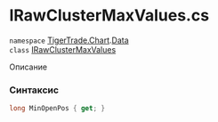 
# IRawClusterMaxValues.cs
`namespace` [TigerTrade.Chart](../../TigerTrade.Chart.md).[Data](../../TigerTrade.Chart/Data.md)  
    `class` [IRawClusterMaxValues](../../IRawClusterMaxValues.cs.md)

Описание

### Синтаксис
```csharp
long MinOpenPos { get; }
```

